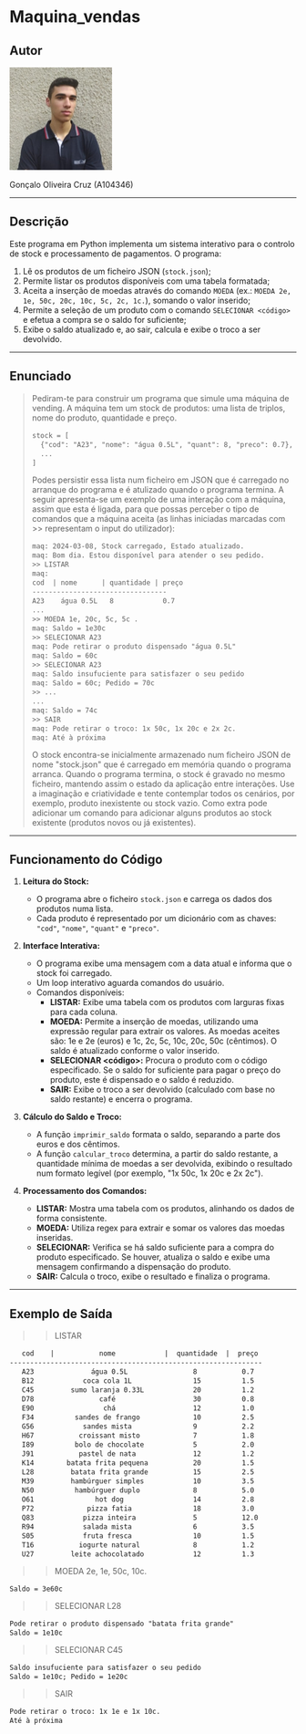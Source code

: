 # Maquina_vendas

## Autor
![Foto de Perfil](../Photo.jpeg)

Gonçalo Oliveira Cruz (A104346)

---

## Descrição

Este programa em Python implementa um sistema interativo para o controlo de stock e processamento de pagamentos. O programa:
1. Lê os produtos de um ficheiro JSON (`stock.json`);
2. Permite listar os produtos disponíveis com uma tabela formatada;
3. Aceita a inserção de moedas através do comando `MOEDA` (ex.: `MOEDA 2e, 1e, 50c, 20c, 10c, 5c, 2c, 1c.`), somando o valor inserido;
4. Permite a seleção de um produto com o comando `SELECIONAR <código>` e efetua a compra se o saldo for suficiente;
5. Exibe o saldo atualizado e, ao sair, calcula e exibe o troco a ser devolvido.

---

## Enunciado

> Pediram-te para construir um programa que simule uma máquina de vending.
> A máquina tem um stock de produtos: uma lista de triplos, nome do produto, quantidade e preço.
> ```
>stock = [
>   {"cod": "A23", "nome": "água 0.5L", "quant": 8, "preco": 0.7},
>   ...
>]
> ```
> Podes persistir essa lista num ficheiro em JSON que é carregado no arranque do programa e é atulizado
> quando o programa termina.
> A seguir apresenta-se um exemplo de uma interação com a máquina, assim que esta é ligada, para que
> possas perceber o tipo de comandos que a máquina aceita (as linhas iniciadas marcadas com >>
> representam o input do utilizador):
> ```
> maq: 2024-03-08, Stock carregado, Estado atualizado.
> maq: Bom dia. Estou disponível para atender o seu pedido.
> >> LISTAR
> maq:
> cod  | nome      | quantidade | preço
> ---------------------------------
> A23    água 0.5L   8            0.7
> ...
> >> MOEDA 1e, 20c, 5c, 5c .
> maq: Saldo = 1e30c
> >> SELECIONAR A23
> maq: Pode retirar o produto dispensado "água 0.5L"
> maq: Saldo = 60c
> >> SELECIONAR A23
> maq: Saldo insufuciente para satisfazer o seu pedido
> maq: Saldo = 60c; Pedido = 70c
> >> ...
> ...
> maq: Saldo = 74c
> >> SAIR
> maq: Pode retirar o troco: 1x 50c, 1x 20c e 2x 2c.
> maq: Até à próxima
> ```
> O stock encontra-se inicialmente armazenado num ficheiro JSON de nome "stock.json" que é carregado
> em memória quando o programa arranca. Quando o programa termina, o stock é gravado no mesmo
> ficheiro, mantendo assim o estado da aplicação entre interações.
> Use a imaginação e criatividade e tente contemplar todos os cenários, por exemplo, produto inexistente ou
> stock vazio.
> Como extra pode adicionar um comando para adicionar alguns produtos ao stock existente (produtos
> novos ou já existentes).

---

## Funcionamento do Código

1. **Leitura do Stock:**
   - O programa abre o ficheiro `stock.json` e carrega os dados dos produtos numa lista.
   - Cada produto é representado por um dicionário com as chaves: `"cod"`, `"nome"`, `"quant"` e `"preco"`.

2. **Interface Interativa:**
   - O programa exibe uma mensagem com a data atual e informa que o stock foi carregado.
   - Um loop interativo aguarda comandos do usuário.
   - Comandos disponíveis:
     - **LISTAR:** Exibe uma tabela com os produtos com larguras fixas para cada coluna.
     - **MOEDA:** Permite a inserção de moedas, utilizando uma expressão regular para extrair os valores. As moedas aceites são: 1e e 2e (euros) e 1c, 2c, 5c, 10c, 20c, 50c (cêntimos). O saldo é atualizado conforme o valor inserido.
     - **SELECIONAR \<código\>:** Procura o produto com o código especificado. Se o saldo for suficiente para pagar o preço do produto, este é dispensado e o saldo é reduzido.
     - **SAIR:** Exibe o troco a ser devolvido (calculado com base no saldo restante) e encerra o programa.

3. **Cálculo do Saldo e Troco:**
   - A função `imprimir_saldo` formata o saldo, separando a parte dos euros e dos cêntimos.
   - A função `calcular_troco` determina, a partir do saldo restante, a quantidade mínima de moedas a ser devolvida, exibindo o resultado num formato legível (por exemplo, "1x 50c, 1x 20c e 2x 2c").

4. **Processamento dos Comandos:**
   - **LISTAR:** Mostra uma tabela com os produtos, alinhando os dados de forma consistente.
   - **MOEDA:** Utiliza regex para extrair e somar os valores das moedas inseridas.
   - **SELECIONAR:** Verifica se há saldo suficiente para a compra do produto especificado. Se houver, atualiza o saldo e exibe uma mensagem confirmando a dispensação do produto.
   - **SAIR:** Calcula o troco, exibe o resultado e finaliza o programa.

---

## Exemplo de Saída

>> LISTAR
 ```
    cod    |           nome            |  quantidade  |  preço  
--------------------------------------------------------------
    A23              água 0.5L                8           0.7   
    B12            coca cola 1L               15          1.5   
    C45         sumo laranja 0.33L            20          1.2   
    D78                café                   30          0.8   
    E90                 chá                   12          1.0   
    F34          sandes de frango             10          2.5   
    G56            sandes mista               9           2.2   
    H67           croissant misto             7           1.8   
    I89          bolo de chocolate            5           2.0   
    J91           pastel de nata              12          1.2   
    K14        batata frita pequena           20          1.5   
    L28         batata frita grande           15          2.5   
    M39         hambúrguer simples            10          3.5   
    N50          hambúrguer duplo             8           5.0   
    O61               hot dog                 14          2.8   
    P72             pizza fatia               18          3.0   
    Q83            pizza inteira              5           12.0  
    R94            salada mista               6           3.5   
    S05            fruta fresca               10          1.5   
    T16           iogurte natural             8           1.2   
    U27         leite achocolatado            12          1.3
 ```

>> MOEDA 2e, 1e, 50c, 10c.
 ```
Saldo = 3e60c
 ```

>> SELECIONAR L28
 ```
Pode retirar o produto dispensado "batata frita grande"
Saldo = 1e10c
 ```

>> SELECIONAR C45
 ```
Saldo insufuciente para satisfazer o seu pedido
Saldo = 1e10c; Pedido = 1e20c
 ```

>> SAIR
 ```
Pode retirar o troco: 1x 1e e 1x 10c.
Até à próxima
 ```